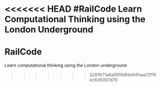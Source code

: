 <<<<<<< HEAD
#RailCode
Learn Computational Thinking using the London Underground
=======
# RailCode
Learn computational thinking using the London underground
 
>>>>>>> 3281671a8a56f9dfde94faaa12f16ec6d9397d79
